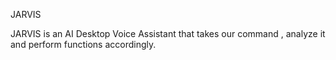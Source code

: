 JARVIS

JARVIS is an AI Desktop Voice Assistant that takes our command , analyze it and perform functions accordingly.

